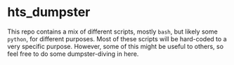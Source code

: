# hts_dumpster


This repo contains a mix of different scripts, mostly ```bash```, but likely some ```python```, for different purposes. Most of these scripts will be hard-coded to a very specific purpose. However, some of this might be useful to others, so feel free to do some dumpster-diving in here.

